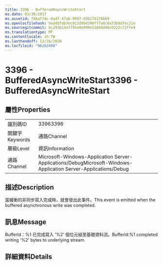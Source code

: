 ```yaml
---
title: 3396 - BufferedAsyncWriteStart
ms.date: 03/30/2017
ms.assetid: f8baff8c-0a47-47a6-9997-d3b178176bb9
ms.openlocfilehash: 9adddfdb7ec912d99d390ff7a8c0a73b8d7ec21e
ms.sourcegitcommit: bc293b14af795e0e999e3304dd40c0222cf2ffe4
ms.translationtype: MT
ms.contentlocale: zh-TW
ms.lasthandoff: 11/26/2020
ms.locfileid: "96262498"
---
```

# <a name="3396---bufferedasyncwritestart"></a><span data-ttu-id="454f9-102">3396 - BufferedAsyncWriteStart</span><span class="sxs-lookup"><span data-stu-id="454f9-102">3396 - BufferedAsyncWriteStart</span></span>

## <a name="properties"></a><span data-ttu-id="454f9-103">屬性</span><span class="sxs-lookup"><span data-stu-id="454f9-103">Properties</span></span>  
  
|||  
|-|-|  
|<span data-ttu-id="454f9-104">識別碼</span><span class="sxs-lookup"><span data-stu-id="454f9-104">ID</span></span>|<span data-ttu-id="454f9-105">3396</span><span class="sxs-lookup"><span data-stu-id="454f9-105">3396</span></span>|  
|<span data-ttu-id="454f9-106">關鍵字</span><span class="sxs-lookup"><span data-stu-id="454f9-106">Keywords</span></span>|<span data-ttu-id="454f9-107">通路</span><span class="sxs-lookup"><span data-stu-id="454f9-107">Channel</span></span>|  
|<span data-ttu-id="454f9-108">層級</span><span class="sxs-lookup"><span data-stu-id="454f9-108">Level</span></span>|<span data-ttu-id="454f9-109">資訊</span><span class="sxs-lookup"><span data-stu-id="454f9-109">Information</span></span>|  
|<span data-ttu-id="454f9-110">通路</span><span class="sxs-lookup"><span data-stu-id="454f9-110">Channel</span></span>|<span data-ttu-id="454f9-111">Microsoft-Windows-Application Server-Applications/Debug</span><span class="sxs-lookup"><span data-stu-id="454f9-111">Microsoft-Windows-Application Server-Applications/Debug</span></span>|  
  
## <a name="description"></a><span data-ttu-id="454f9-112">描述</span><span class="sxs-lookup"><span data-stu-id="454f9-112">Description</span></span>  

 <span data-ttu-id="454f9-113">當緩衝的非同步寫入完成時，就會發出此事件。</span><span class="sxs-lookup"><span data-stu-id="454f9-113">This event is emitted when the buffered asynchronous write was completed.</span></span>  
  
## <a name="message"></a><span data-ttu-id="454f9-114">訊息</span><span class="sxs-lookup"><span data-stu-id="454f9-114">Message</span></span>  

 <span data-ttu-id="454f9-115">BufferId：%1 已完成寫入 '%2' 個位元組至基礎資料流。</span><span class="sxs-lookup"><span data-stu-id="454f9-115">BufferId:%1 completed writing '%2' bytes to underlying stream.</span></span>  
  
## <a name="details"></a><span data-ttu-id="454f9-116">詳細資料</span><span class="sxs-lookup"><span data-stu-id="454f9-116">Details</span></span>
